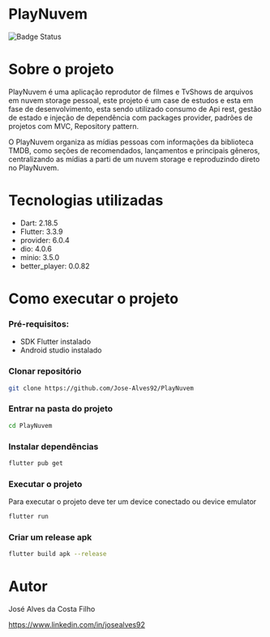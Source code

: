 # PlayNuvem
![Badge Status](http://img.shields.io/static/v1?label=Status&message=Em%20Desenvolvimento&color=GREEN&style=fleat)

# Sobre o projeto

PlayNuvem é uma aplicação reprodutor de filmes e TvShows de arquivos em nuvem storage pessoal, este projeto é um case de estudos e esta em fase de desenvolvimento, esta sendo utilizado consumo de Api rest, gestão de estado e injeção de dependência com packages provider, padrões de projetos com MVC, Repository pattern.

O PlayNuvem organiza as mídias pessoas com informações da biblioteca TMDB, como seções de recomendados, lançamentos e principais gêneros, centralizando as mídias a parti de um nuvem storage e reproduzindo direto no PlayNuvem.

# Tecnologias utilizadas

- Dart: 2.18.5
- Flutter: 3.3.9
- provider: 6.0.4
- dio: 4.0.6
- minio: 3.5.0
- better_player: 0.0.82


# Como executar o projeto

### Pré-requisitos: 

- SDK Flutter instalado
- Android studio instalado

### Clonar repositório
```bash
git clone https://github.com/Jose-Alves92/PlayNuvem
```

### Entrar na pasta do projeto
```bash
cd PlayNuvem
```

### Instalar dependências
```bash
flutter pub get
```

### Executar o projeto
Para executar o projeto deve ter um device conectado ou device emulator
```bash
flutter run
```

### Criar um release apk
```bash
flutter build apk --release
```

# Autor

José Alves da Costa Filho

https://www.linkedin.com/in/josealves92

